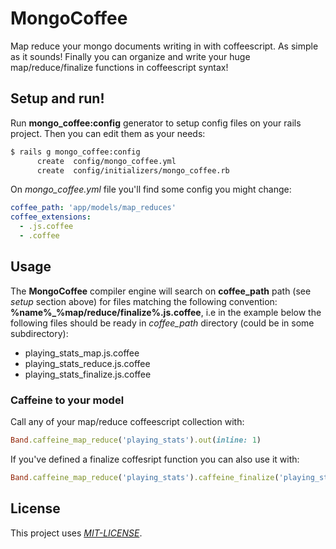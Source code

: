 # MongoCoffee

Map reduce your mongo documents writing in with coffeescript.
As simple as it sounds! Finally you can organize and write your huge map/reduce/finalize functions in coffeescript syntax!

## Setup and run!
Run **mongo_coffee:config** generator to setup config files on your rails project.
Then you can edit them as your needs:

```bash
$ rails g mongo_coffee:config
      create  config/mongo_coffee.yml
      create  config/initializers/mongo_coffee.rb
```

On *mongo_coffee.yml* file you'll find some config you might change:

```yaml
coffee_path: 'app/models/map_reduces'
coffee_extensions:
  - .js.coffee
  - .coffee
```

## Usage
The **MongoCoffee** compiler engine will search on **coffee_path** path (see *setup* section above) for files 
matching the following convention: **%name%_%map/reduce/finalize%.js.coffee**, i.e in the example below the 
following files should be ready in *coffee_path* directory (could be in some subdirectory):

- playing_stats_map.js.coffee
- playing_stats_reduce.js.coffee
- playing_stats_finalize.js.coffee


### Caffeine to your model
Call any of your map/reduce coffeescript collection with:

```ruby
Band.caffeine_map_reduce('playing_stats').out(inline: 1)
```

If you've defined a finalize coffesript function you can also use it with:

```ruby
Band.caffeine_map_reduce('playing_stats').caffeine_finalize('playing_stats').out(inline: 1)
```

## License
This project uses [*MIT-LICENSE*](http://en.wikipedia.org/wiki/MIT_License).
